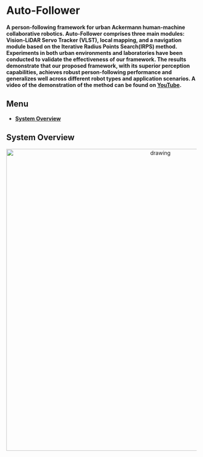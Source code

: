 # Auto-Follower
**A person-following framework for urban Ackermann human-machine collaborative robotics. Auto-Follower comprises three main modules: Vision-LiDAR Servo Tracker (VLST), local mapping, and a navigation module based on the Iterative Radius Points Search(IRPS) method. Experiments in both urban environments and laboratories have been conducted to validate the effectiveness of our framework. The results demonstrate that our proposed framework, with its superior perception capabilities, achieves robust person-following performance and generalizes well across different robot types and application scenarios. A video of the demonstration of the method can be found on [YouTube](https://www.youtube.com/watch?v=xQaiPCszXCA).**

## Menu
- [**System Overview**](#system-overview)

## System Overview
<p align='center'>
    <img src="./visual_follow_move/config/doc/system.tif" alt="drawing" width="800"/>
</p>
